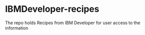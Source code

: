 # IBMDeveloper-recipes
The repo holds Recipes from IBM Developer for user access to the information
